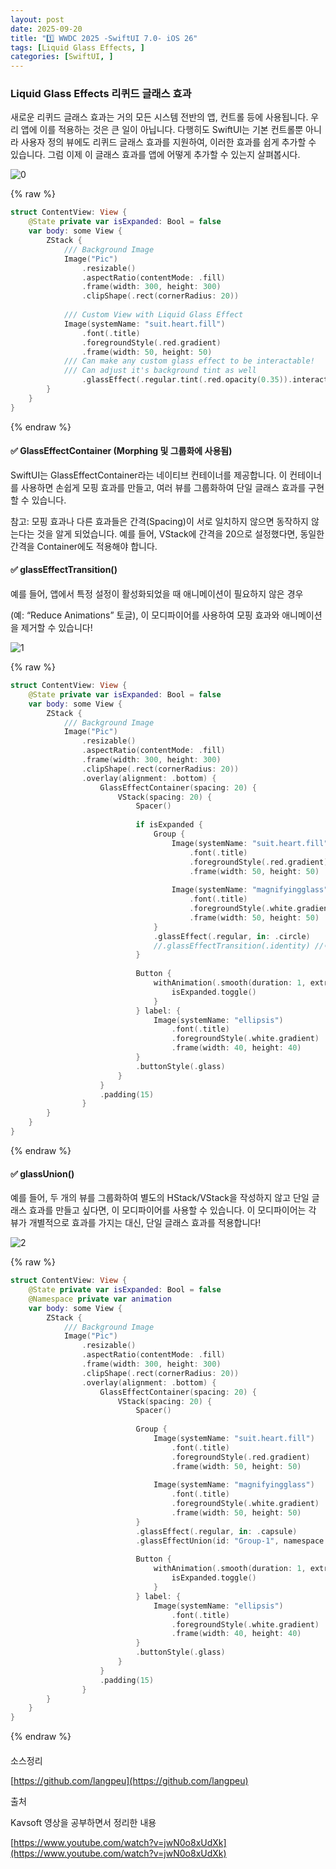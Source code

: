 ```yaml
---
layout: post
date: 2025-09-20
title: "1️⃣ WWDC 2025 -SwiftUI 7.0- iOS 26"
tags: [Liquid Glass Effects, ]
categories: [SwiftUI, ]
---
```




###  Liquid Glass Effects 리퀴드 글래스 효과


새로운 리퀴드 글래스 효과는 거의 모든 시스템 전반의 앱, 컨트롤 등에 사용됩니다.
우리 앱에 이를 적용하는 것은 큰 일이 아닙니다.
다행히도 SwiftUI는 기본 컨트롤뿐 아니라 사용자 정의 뷰에도 리퀴드 글래스 효과를 지원하여, 이러한 효과를 쉽게 추가할 수 있습니다.
그럼 이제 이 글래스 효과를 앱에 어떻게 추가할 수 있는지 살펴봅시다.


![0](/assets/img/2025-09-20-1️⃣ WWDC-2025--SwiftUI-7.0--iOS-26.md/0.png)



{% raw %}
```swift
struct ContentView: View {
    @State private var isExpanded: Bool = false
    var body: some View {
        ZStack {
            /// Background Image
            Image("Pic")
                .resizable()
                .aspectRatio(contentMode: .fill)
                .frame(width: 300, height: 300)
                .clipShape(.rect(cornerRadius: 20))
                
            /// Custom View with Liquid Glass Effect
            Image(systemName: "suit.heart.fill")
                .font(.title)
                .foregroundStyle(.red.gradient)
                .frame(width: 50, height: 50)
            /// Can make any custom glass effect to be interactable!
            /// Can adjust it's background tint as well
                .glassEffect(.regular.tint(.red.opacity(0.35)).interactive(), in: .circle)
        }
    }
}
```
{% endraw %}




#### ✅ GlassEffectContainer (Morphing 및 그룹화에 사용됨)


SwiftUI는 GlassEffectContainer라는 네이티브 컨테이너를 제공합니다.
이 컨테이너를 사용하면 손쉽게 모핑 효과를 만들고, 여러 뷰를 그룹화하여 단일 글래스 효과를 구현할 수 있습니다.


참고:
모핑 효과나 다른 효과들은 간격(Spacing)이 서로 일치하지 않으면 동작하지 않는다는 것을 알게 되었습니다.
예를 들어, VStack에 간격을 20으로 설정했다면, 동일한 간격을 Container에도 적용해야 합니다.



#### ✅ glassEffectTransition()


예를 들어, 앱에서 특정 설정이 활성화되었을 때 애니메이션이 필요하지 않은 경우


(예: “Reduce Animations” 토글), 이 모디파이어를 사용하여 모핑 효과와 애니메이션을 제거할 수 있습니다!


![1](/assets/img/2025-09-20-1️⃣ WWDC-2025--SwiftUI-7.0--iOS-26.md/1.png)



{% raw %}
```swift
struct ContentView: View {
    @State private var isExpanded: Bool = false
    var body: some View {
        ZStack {
            /// Background Image
            Image("Pic")
                .resizable()
                .aspectRatio(contentMode: .fill)
                .frame(width: 300, height: 300)
                .clipShape(.rect(cornerRadius: 20))
                .overlay(alignment: .bottom) {
                    GlassEffectContainer(spacing: 20) {
                        VStack(spacing: 20) {
                            Spacer()
                            
                            if isExpanded {
                                Group {
                                    Image(systemName: "suit.heart.fill")
                                        .font(.title)
                                        .foregroundStyle(.red.gradient)
                                        .frame(width: 50, height: 50)
                                    
                                    Image(systemName: "magnifyingglass")
                                        .font(.title)
                                        .foregroundStyle(.white.gradient)
                                        .frame(width: 50, height: 50)
                                }
                                .glassEffect(.regular, in: .circle)
                                //.glassEffectTransition(.identity) //이 모디파이어를 사용하여 모핑 효과와 애니메이션을 제거할 수 있습니다!
                            }
                            
                            Button {
                                withAnimation(.smooth(duration: 1, extraBounce: 0)) {
                                    isExpanded.toggle()
                                }
                            } label: {
                                Image(systemName: "ellipsis")
                                    .font(.title)
                                    .foregroundStyle(.white.gradient)
                                    .frame(width: 40, height: 40)
                            }
                            .buttonStyle(.glass)
                        }
                    }
                    .padding(15)
                }
        }
    }
}
```
{% endraw %}




#### ✅ glassUnion()


예를 들어, 두 개의 뷰를 그룹화하여 별도의 HStack/VStack을 작성하지 않고 단일 글래스 효과를 만들고 싶다면,
이 모디파이어를 사용할 수 있습니다.
이 모디파이어는 각 뷰가 개별적으로 효과를 가지는 대신, 단일 글래스 효과를 적용합니다!


![2](/assets/img/2025-09-20-1️⃣ WWDC-2025--SwiftUI-7.0--iOS-26.md/2.png)



{% raw %}
```swift
struct ContentView: View {
    @State private var isExpanded: Bool = false
    @Namespace private var animation
    var body: some View {
        ZStack {
            /// Background Image
            Image("Pic")
                .resizable()
                .aspectRatio(contentMode: .fill)
                .frame(width: 300, height: 300)
                .clipShape(.rect(cornerRadius: 20))
                .overlay(alignment: .bottom) {
                    GlassEffectContainer(spacing: 20) {
                        VStack(spacing: 20) {
                            Spacer()
                            
                            Group {
                                Image(systemName: "suit.heart.fill")
                                    .font(.title)
                                    .foregroundStyle(.red.gradient)
                                    .frame(width: 50, height: 50)
                                
                                Image(systemName: "magnifyingglass")
                                    .font(.title)
                                    .foregroundStyle(.white.gradient)
                                    .frame(width: 50, height: 50)
                            }
                            .glassEffect(.regular, in: .capsule)
                            .glassEffectUnion(id: "Group-1", namespace: animation)
                            
                            Button {
                                withAnimation(.smooth(duration: 1, extraBounce: 0)) {
                                    isExpanded.toggle()
                                }
                            } label: {
                                Image(systemName: "ellipsis")
                                    .font(.title)
                                    .foregroundStyle(.white.gradient)
                                    .frame(width: 40, height: 40)
                            }
                            .buttonStyle(.glass)
                        }
                    }
                    .padding(15)
                }
        }
    }
}
```
{% endraw %}




#### 


소스정리


[https://github.com/langpeu](https://github.com/langpeu)


출처


Kavsoft 영상을 공부하면서 정리한 내용


[https://www.youtube.com/watch?v=jwN0o8xUdXk](https://www.youtube.com/watch?v=jwN0o8xUdXk)

